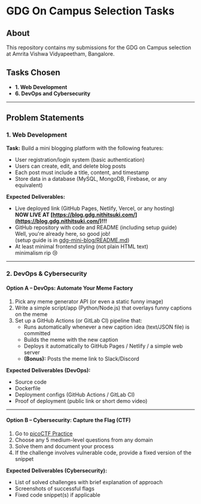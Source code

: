 # GDG On Campus Selection Tasks

## About

This repository contains my submissions for the GDG on Campus selection at Amrita Vishwa Vidyapeetham, Bangalore.

## Tasks Chosen

- **1. Web Development**
- **6. DevOps and Cybersecurity**

---

## Problem Statements

### 1. Web Development

**Task:** Build a mini blogging platform with the following features:

- User registration/login system (basic authentication)
- Users can create, edit, and delete blog posts
- Each post must include a title, content, and timestamp
- Store data in a database (MySQL, MongoDB, Firebase, or any equivalent)

**Expected Deliverables:**

- Live deployed link (GitHub Pages, Netlify, Vercel, or any hosting)\
  **NOW LIVE AT [https://blog.gdg.nithitsuki.com/](https://blog.gdg.nithitsuki.com/)!!!**
- GitHub repository with code and README (including setup guide)\
  Well, you're already here, so good job!\
  (setup guide is in [gdg-mini-blog/README.md](gdg-mini-blog/README.md))
- At least minimal frontend styling (not plain HTML text)\
  minimalism rip 😢

---

### 2. DevOps & Cybersecurity

#### Option A – DevOps: Automate Your Meme Factory

1. Pick any meme generator API (or even a static funny image)
2. Write a simple script/app (Python/Node.js) that overlays funny captions on the meme
3. Set up a GitHub Actions (or GitLab CI) pipeline that:
	- Runs automatically whenever a new caption idea (text/JSON file) is committed
	- Builds the meme with the new caption
	- Deploys it automatically to GitHub Pages / Netlify / a simple web server
	- **(Bonus):** Posts the meme link to Slack/Discord

**Expected Deliverables (DevOps):**

- Source code
- Dockerfile
- Deployment configs (GitHub Actions / GitLab CI)
- Proof of deployment (public link or short demo video)

---

#### Option B – Cybersecurity: Capture the Flag (CTF)

1. Go to [picoCTF Practice](https://play.picoctf.org/practice)
2. Choose any 5 medium-level questions from any domain
3. Solve them and document your process
4. If the challenge involves vulnerable code, provide a fixed version of the snippet

**Expected Deliverables (Cybersecurity):**

- List of solved challenges with brief explanation of approach
- Screenshots of successful flags
- Fixed code snippet(s) if applicable